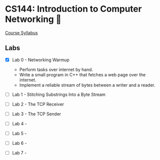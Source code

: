 # CS144: Introduction to Computer Networking :signal_strength:

[Course Syllabus](https://cs144.github.io/)

## Labs 

- [x] Lab 0 - Networking Warmup
    - Perform tasks over internet by hand.
    - Write a small program in C++ that fetches a web page over the internet.
    - Implement a reliable stream of bytes between a writer and a reader.


- [ ] Lab 1 - Stitching Substrings Into a Byte Stream
- [ ] Lab 2 - The TCP Receiver
- [ ] Lab 3 - The TCP Sender
- [ ] Lab 4 - 
- [ ] Lab 5 -
- [ ] Lab 6 -
- [ ] Lab 7 -
